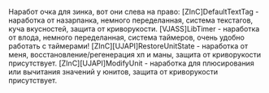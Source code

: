 Наработ очка для зинка, вот они слева на право:
[ZInC]DefaultTextTag - наработка от назарпанка, немного переделанная, система текстагов, куча вкусностей, защита от криворукости.
[VJASS]LibTimer - наработка от влода, немного переделанная, система таймеров, очень удобно работать с таймерами!
[ZInC][UJAPI]RestoreUnitState - наработка от меня, восстановление/регенерация хп и маны, защита от криворукости присутствует.
[ZInC][UJAPI]ModifyUnit - наработка для плюсирования или вычитания значений у юнитов, защита от криворукости присутствует.
